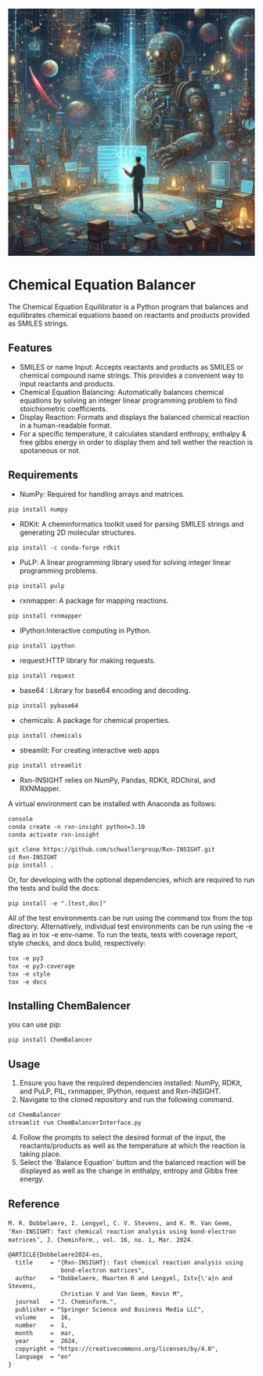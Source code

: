 ![project logo](assets/prog.png)

# Chemical Equation Balancer

The Chemical Equation Equilibrator is a Python program that balances and equilibrates chemical equations based on reactants and products provided as SMILES strings.


## Features

- SMILES or name Input: Accepts reactants and products as SMILES or chemical compound name strings. This provides a convenient way to input reactants and products.
- Chemical Equation Balancing: Automatically balances chemical equations by solving an integer linear programming problem to find stoichiometric coefficients.
- Display Reaction: Formats and displays the balanced chemical reaction in a human-readable format.
- For a specific temperature, it calculates standard enthropy, enthalpy & free gibbs energy in order to display them and tell wether the reaction is spotaneous or not.

## Requirements

- NumPy: Required for handling arrays and matrices.

```
pip install numpy
```

- RDKit: A cheminformatics toolkit used for parsing SMILES strings and generating 2D molecular structures.

```
pip install -c conda-forge rdkit
```

- PuLP: A linear programming library used for solving integer linear programming problems.

```
pip install pulp
```

- rxnmapper: A package for mapping reactions.

```
pip install rxnmapper
```

- IPython:Interactive computing in Python.

```
pip install ipython
```

- request:HTTP library for making requests.

```
pip install request 
```

- base64 : Library for base64 encoding and decoding.

```
pip install pybase64 
```

- chemicals: A package for chemical properties.

```
pip install chemicals
```

- streamlit: For creating interactive web apps

```
pip install streamlit
```


- Rxn-INSIGHT relies on NumPy, Pandas, RDKit, RDChiral, and RXNMapper.

A virtual environment can be installed with Anaconda as follows:
```
console
conda create -n rxn-insight python=3.10
conda activate rxn-insight
```

```
git clone https://github.com/schwallergroup/Rxn-INSIGHT.git
cd Rxn-INSIGHT
pip install .
```

Or, for developing with the optional dependencies, which are required to run the tests
and build the docs:
```
pip install -e ".[test,doc]"
```

All of the test environments can be run using the command tox from the top directory.
Alternatively, individual test environments can be run using the -e flag as 
in tox -e env-name. To run the tests, tests with coverage report, style checks, and
docs build, respectively:
```
tox -e py3
tox -e py3-coverage
tox -e style
tox -e docs
```
## Installing ChemBalencer 
you can use pip:

```
pip install ChemBalancer
```

## Usage

1. Ensure you have the required dependencies installed: NumPy, RDKit, and PuLP, PIL, rxnmapper, IPython, request and Rxn-INSIGHT.
2. Navigate to the cloned repository and run the following command.
  ```
cd ChemBalancer
streamlit run ChemBalancerInterface.py
  ```
4. Follow the prompts to select the desired format of the input, the reactants/products as well as the temperature at which the reaction is taking place.
5. Select the 'Balance Equation' button and the balanced reaction will be displayed as well as the change in enthalpy, entropy and Gibbs free energy.


##  Reference

`M. R. Dobbelaere, I. Lengyel, C. V. Stevens, and K. M. Van Geem, 
‘Rxn-INSIGHT: fast chemical reaction analysis using bond-electron matrices’, J. Cheminform., vol. 16, no. 1, Mar. 2024.`

```
@ARTICLE{Dobbelaere2024-es,
  title     = "{Rxn-INSIGHT}: fast chemical reaction analysis using
               bond-electron matrices",
  author    = "Dobbelaere, Maarten R and Lengyel, Istv{\'a}n and Stevens,
               Christian V and Van Geem, Kevin M",
  journal   = "J. Cheminform.",
  publisher = "Springer Science and Business Media LLC",
  volume    =  16,
  number    =  1,
  month     =  mar,
  year      =  2024,
  copyright = "https://creativecommons.org/licenses/by/4.0",
  language  = "en"
}
```
